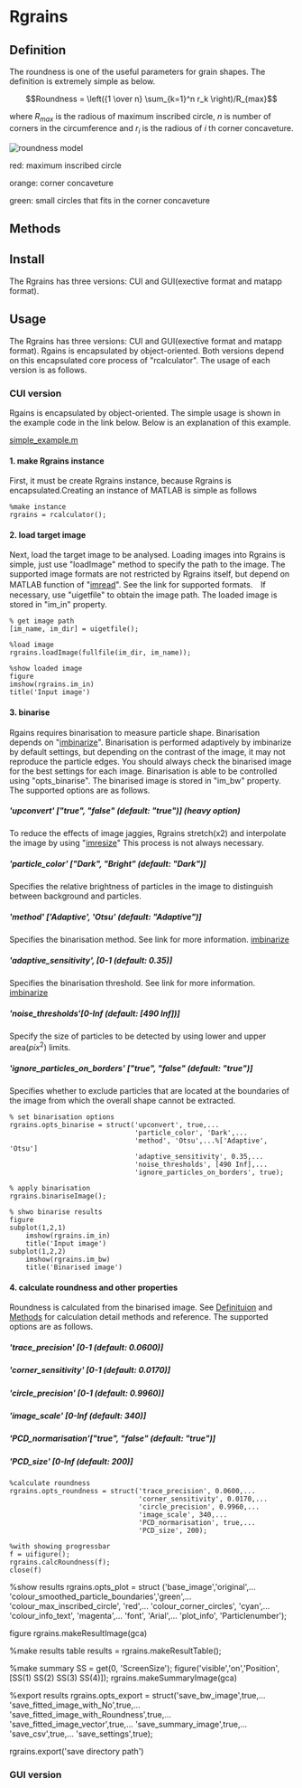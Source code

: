 # Rgrains

## Definition
The roundness is one of the useful parameters for grain shapes. The definition is extremely simple as below.

$$Roundness = \left({1 \over n} \sum_{k=1}^n r_k \right)/R_{max}$$

where $R_{max}$ is the radious of maximum inscribed circle, $n$ is number of corners in the circumference and $r_i$ is the radious of $i$ th corner concaveture.

![roundness model](https://github.com/keitaroyamada/RoundnessForAI/assets/146403785/0a3172fc-6112-4394-b69b-33ba2825e3aa)

red: maximum inscribed circle

orange: corner concaveture

green: small circles that fits in the corner concaveture

## Methods

## Install
The Rgrains has three versions: CUI and GUI(exective format and matapp format).

## Usage
The Rgrains has three versions: CUI and GUI(exective format and matapp format). Rgains is encapsulated by object-oriented. Both versions depend on this encapsulated core process of "rcalculator". The usage of each version is as follows.

### CUI version
Rgains is encapsulated by object-oriented. The simple usage is shown in the example code in the link below. Below is an explanation of this example.

[simple_example.m](https://github.com/keitaroyamada/Rgrains/blob/5f6a46785e832ffa46798b60db9925339448d1b3/Simple_example.m)

#### 1. make Rgrains instance
First, it must be create Rgrains instance, because Rgrains is encapsulated.Creating an instance of MATLAB is simple as follows

```
%make instance
rgrains = rcalculator();
```

#### 2. load target image
Next, load the target image to be analysed. Loading images into Rgrains is simple, just use "loadImage" method to specify the path to the image. The supported image formats are not restricted by Rgrains itself, but depend on MATLAB function of "[imread](https://jp.mathworks.com/help/matlab/ref/imread.html)". See the link for supported formats.　If necessary, use "uigetfile" to obtain the image path. The loaded image is stored in "im_in" property.

```
% get image path
[im_name, im_dir] = uigetfile();

%load image
rgrains.loadImage(fullfile(im_dir, im_name));

%show loaded image
figure
imshow(rgrains.im_in)
title('Input image')
```

#### 3. binarise
Rgains requires binarisation to measure particle shape. Binarisation depends on "[imbinarize](https://jp.mathworks.com/help/images/ref/imbinarize.html)". Binarisation is performed adaptively by imbinarize by default settings, but depending on the contrast of the image, it may not reproduce the particle edges. You should always check the binarised image for the best settings for each image. Binarisation is able to be controlled using "opts_binarise". The binarised image is stored in "im_bw" property. The supported options are as follows.
##### 'upconvert' ["true", "false" (default: "true")] (heavy option)
To reduce the effects of image jaggies, Rgrains stretch(x2) and interpolate the image by using "[imresize](https://jp.mathworks.com/help/matlab/ref/imresize.html)" This process is not always necessary.
##### 'particle_color' ["Dark", "Bright" (default: "Dark")]
Specifies the relative brightness of particles in the image to distinguish between background and particles.
##### 'method' ['Adaptive', 'Otsu' (default: "Adaptive")]
Specifies the binarisation method. See link for more information.
[imbinarize](https://jp.mathworks.com/help/images/ref/imbinarize.html)
##### 'adaptive_sensitivity', [0-1 (default: 0.35)]
Specifies the binarisation threshold. See link for more information.
[imbinarize](https://jp.mathworks.com/help/images/ref/imbinarize.html)
##### 'noise_thresholds'[0-Inf (default: [490 Inf])]
Specify the size of particles to be detected by using lower and upper area($pix^2$) limits.
##### 'ignore_particles_on_borders' ["true", "false" (default: "true")]
Specifies whether to exclude particles that are located at the boundaries of the image from which the overall shape cannot be extracted.

```
% set binarisation options
rgrains.opts_binarise = struct('upconvert', true,...
                               'particle_color', 'Dark',...
                               'method', 'Otsu',...%['Adaptive', 'Otsu']
                               'adaptive_sensitivity', 0.35,...
                               'noise_thresholds', [490 Inf],...
                               'ignore_particles_on_borders', true);

% apply binarisation
rgrains.binariseImage();

% shwo binarise results
figure
subplot(1,2,1)
    imshow(rgrains.im_in)
    title('Input image')
subplot(1,2,2)
    imshow(rgrains.im_bw)
    title('Binarised image')

```

#### 4. calculate roundness and other properties
Roundness is calculated from the binarised image. See [Definituion](#Definituion) and [Methods](#Methods) for calculation detail methods and reference. The supported options are as follows.
##### 'trace_precision' [0-1 (default: 0.0600)] 

##### 'corner_sensitivity' [0-1 (default: 0.0170)]
##### 'circle_precision' [0-1 (default: 0.9960)]
##### 'image_scale' [0-Inf (default: 340)]
##### 'PCD_normarisation'["true", "false" (default: "true")]
##### 'PCD_size' [0-Inf (default: 200)]

```
%calculate roundness 
rgrains.opts_roundness = struct('trace_precision', 0.0600,...
                                'corner_sensitivity', 0.0170,...
                                'circle_precision', 0.9960,...
                                'image_scale', 340,...
                                'PCD_normarisation', true,...
                                'PCD_size', 200);

%with showing progressbar
f = uifigure();
rgrains.calcRoundness(f);
close(f)
```

%show results
rgrains.opts_plot = struct ('base_image','original',...
                            'colour_smoothed_particle_boundaries','green',...
                            'colour_max_inscribed_circle', 'red',...
                            'colour_corner_circles', 'cyan',...
                            'colour_info_text', 'magenta',...
                            'font', 'Arial',...
                            'plot_info', 'Particlenumber');

figure
rgrains.makeResultImage(gca)

%make results table
results = rgrains.makeResultTable();

%make summary
SS = get(0, 'ScreenSize');
figure('visible','on','Position',[SS(1) SS(2) SS(3) SS(4)]);
rgrains.makeSummaryImage(gca)

%export results
rgrains.opts_export = struct('save_bw_image',true,...
                         'save_fitted_image_with_No',true,...
                         'save_fitted_image_with_Roundness',true,...
                         'save_fitted_image_vector',true,...
                         'save_summary_image',true,...
                         'save_csv',true,...
                         'save_settings',true);

rgrains.export('save directory path')
### GUI version

